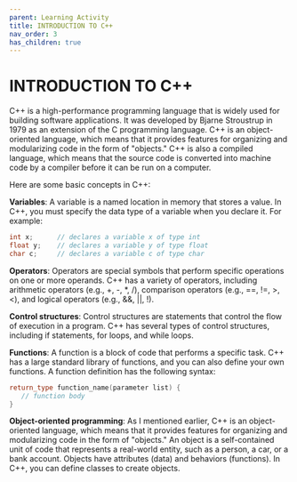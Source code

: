 ```yaml
---
parent: Learning Activity
title: INTRODUCTION TO C++
nav_order: 3
has_children: true
---
```


# INTRODUCTION TO C++

C++ is a high-performance programming language that is widely used for building software applications. It was developed by Bjarne Stroustrup in 1979 as an extension of the C programming language. C++ is an object-oriented language, which means that it provides features for organizing and modularizing code in the form of "objects." C++ is also a compiled language, which means that the source code is converted into machine code by a compiler before it can be run on a computer.

Here are some basic concepts in C++:

**Variables**: A variable is a named location in memory that stores a value. In C++, you must specify the data type of a variable when you declare it. For example:

```cpp
int x;      // declares a variable x of type int
float y;    // declares a variable y of type float
char c;     // declares a variable c of type char
```

**Operators**: Operators are special symbols that perform specific operations on one or more operands. C++ has a variety of operators, including arithmetic operators (e.g., +, -, *, /), comparison operators (e.g., ==, !=, >, <), and logical operators (e.g., &&, ||, !).

**Control structures**: Control structures are statements that control the flow of execution in a program. C++ has several types of control structures, including if statements, for loops, and while loops.

**Functions**: A function is a block of code that performs a specific task. C++ has a large standard library of functions, and you can also define your own functions. A function definition has the following syntax:

```cpp
return_type function_name(parameter list) {
   // function body
}
```

**Object-oriented programming**: As I mentioned earlier, C++ is an object-oriented language, which means that it provides features for organizing and modularizing code in the form of "objects." An object is a self-contained unit of code that represents a real-world entity, such as a person, a car, or a bank account. Objects have attributes (data) and behaviors (functions). In C++, you can define classes to create objects.


